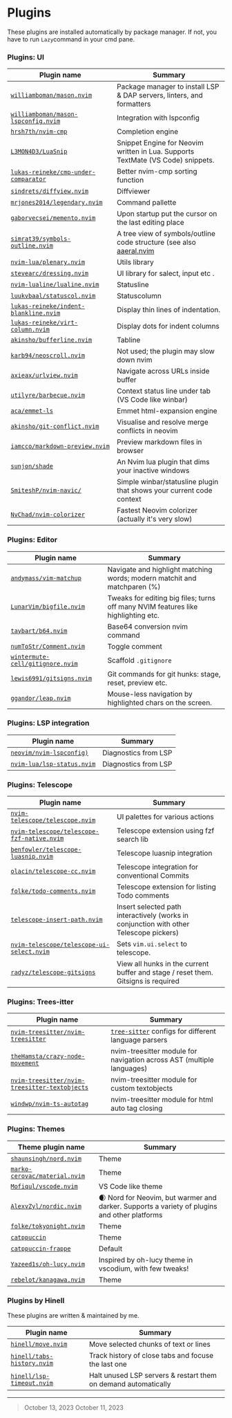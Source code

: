 # Plugins

These plugins are installed automatically by package manager. If not, you have
to run `Lazy`command in your cmd pane.

### Plugins: UI
|Plugin name|Summary|
|-|-|
| [`williamboman/mason.nvim`](https://github.com/williamboman/mason.nvim)                         | Package manager to install LSP & DAP servers, linters, and formatters           |
| [`williamboman/mason-lspconfig.nvim`](https://github.com/williamboman/mason-lspconfig.nvim)     | Integration with lspconfig                                                      |
| [`hrsh7th/nvim-cmp`](https://github.com/hrsh7th/nvim-cmp)                                       | Completion engine                                                               |
| [`L3MON4D3/LuaSnip`](https://github.com/L3MON4D3/LuaSnip)                                       | Snippet Engine for Neovim written in Lua. Supports TextMate (VS Code) snippets. |
| [`lukas-reineke/cmp-under-comparator`](https://github.com/lukas-reineke/cmp-under-comparator)   | Better nvim-cmp sorting function                                                |
| [`sindrets/diffview.nvim`](https://github.com/sindrets/diffview.nvim)                           | Diffviewer                                                                      |
| [`mrjones2014/legendary.nvim`](https://github.com/mrjones2014/legendary.nvim)                   | Command pallette                                                                |
| [`gaborvecsei/memento.nvim`](https://github.com/gaborvecsei/memento.nvim)                       | Upon startup put the cursor on the last editing place                           |
| [`simrat39/symbols-outline.nvim`](https://github.com/simrat39/symbols-outline.nvim)             | A tree view of symbols/outline code structure (see also [aaeral.nvim]           |
| [`nvim-lua/plenary.nvim`](https://github.com/nvim-lua/plenary.nvim)                             | Utils library                                                                   |
| [`stevearc/dressing.nvim`](https://github.com/stevearc/dressing.nvim)                           | UI library for salect, input etc .                                              |
| [`nvim-lualine/lualine.nvim`](https://github.com/nvim-lualine/lualine.nvim)                     | Statusline                                                                      |
| [`luukvbaal/statuscol.nvim`](https://github.com/luukvbaal/statuscol.nvim)                       | Statuscolumn                                                                    |
| [`lukas-reineke/indent-blankline.nvim`](https://github.com/lukas-reineke/indent-blankline.nvim) | Display thin lines of indentation.                                              |
| [`lukas-reineke/virt-column.nvim`](https://github.com/lukas-reineke/virt-column.nvim)           | Display dots for indent columns                                                 |
| [`akinsho/bufferline.nvim`](https://github.com/akinsho/bufferline.nvim)                         | Tabline                                                                         |
| [`karb94/neoscroll.nvim`](https://github.com/karb94/neoscroll.nvim)                             | Not used; the plugin may slow down nvim                                         |
| [`axieax/urlview.nvim`](https://github.com/axieax/urlview.nvim)                                 | Navigate across URLs inside buffer                                              |
| [`utilyre/barbecue.nvim`](https://github.com/utilyre/barbecue.nvim)                             | Context status line under tab (VS Code like winbar)                             |
| [`aca/emmet-ls`](https://github.com/aca/emmet-ls)                                               | Emmet html-expansion engine                                                     |
| [`akinsho/git-conflict.nvim`](https://github.com/akinsho/git-conflict.nvim)                     | Visualise and resolve merge conflicts in neovim                                 |
| [`iamcco/markdown-preview.nvim`](https://github.com/iamcco/markdown-preview.nvim)               | Preview markdown files in browser                                               |
| [`sunjon/shade`](https://github.com/sunjon/shade.nvim)                                          | An Nvim lua plugin that dims your inactive windows                              |
| [`SmiteshP/nvim-navic/`](https://github.com/SmiteshP/nvim-navic/)                               | Simple winbar/statusline plugin that shows your current code context            |
| [`NvChad/nvim-colorizer`](https://github.com/NvChad/nvim-colorizer.lua)                         | Fastest Neovim colorizer (actually it's very slow)                              |

[aaeral.nvim]: https://github.com/stevearc/aerial.nvim

### Plugins: Editor
|Plugin name|Summary|
|-|-|
| [`andymass/vim-matchup`](https://github.com/andymass/vim-matchup)                     | Navigate and highlight matching words; modern matchit and matchparen (%)          |
| [`LunarVim/bigfile.nvim`](https://github.com/LunarVim/bigfile.nvim)                   | Tweaks for editing big files; turns off many NVIM features like highlighting etc. |
| [`taybart/b64.nvim`](https://github.com/taybart/b64.nvim)                             | Base64 conversion nvim command                                                    |
| [`numToStr/Comment.nvim`](https://github.com/numToStr/Comment.nvim)                   | Toggle comment                                                                    |
| [`wintermute-cell/gitignore.nvim`](https://github.com/wintermute-cell/gitignore.nvim) | Scaffold `.gitignore`                                                             |
| [`lewis6991/gitsigns.nvim`](https://github.com/lewis6991/gitsigns.nvim)               | Git commands for git hunks: stage, reset, preview etc.                            |
| [`ggandor/leap.nvim`](https://github.com/ggandor/leap.nvim)                           | Mouse-less navigation by highlighted chars on the screen.                         |

### Plugins: LSP integration
|Plugin name|Summary|
|-|-|
| [`neovim/nvim-lspconfig)`](https://github.com/neovim/nvim-lspconfig)                                      | Diagnostics from LSP                                                                                           |
| [`nvim-lua/lsp-status.nvim`](https://github.com/nvim-lua/lsp-status.nvim)                                 | Diagnostics from LSP                                                                                           |

### Plugins: Telescope
|Plugin name|Summary|
|-|-|
| [`nvim-telescope/telescope.nvim`](https://github.com/nvim-telescope/telescope.nvim)                       | UI palettes for various actions                                                                                |
| [`nvim-telescope/telescope-fzf-native.nvim`](https://github.com/nvim-telescope/telescope-fzf-native.nvim) | Telescope extension using fzf search lib                                                                       |
| [`benfowler/telescope-luasnip.nvim`](https://github.com/benfowler/telescope-luasnip.nvim)                 | Telescope luasnip integration                                                                                  |
| [`olacin/telescope-cc.nvim`](https://github.com/olacin/telescope-cc.nvim)                                 | Telescope integration for conventional Commits                                                                 |
| [`folke/todo-comments.nvim`](https://github.com/folke/todo-comments.nvim)                                 | Telescope extension for listing Todo comments                                                                  |
| [`telescope-insert-path.nvim`](https://github.com/kiyoon/telescope-insert-path.nvim)                      | Insert selected path interactively (works in conjunction with other Telescope pickers)                         |
| [`nvim-telescope/telescope-ui-select.nvim`](https://github.com/nvim-telescope/telescope-ui-select.nvim) | Sets `vim.ui.select` to telescope. |
| [`radyz/telescope-gitsigns`](https://github.com/radyz/telescope-gitsigns) | View all hunks in the current buffer and stage / reset them. Gitsigns is required |

[Telescope]: https://github.com/nvim-telescope/telescope.nvim

### Plugins: Trees-itter
|Plugin name|Summary|
|-|-|
| [`nvim-treesitter/nvim-treesitter`](https://github.com/nvim-treesitter/nvim-treesitter) | [`tree-sitter`](https://github.com/tree-sitter/tree-sitter) configs for different language parsers |
| [`theHamsta/crazy-node-movement`](https://github.com/theHamsta/crazy-node-movement) | nvim-treesitter module for navigation across AST (multiple languages) |
| [`nvim-treesitter/nvim-treesitter-textobjects`](https://github.com/nvim-treesitter/nvim-treesitter-textobjects) | nvim-treesitter module for custom textobjects |
| [`windwp/nvim-ts-autotag`](https://github.com/windwp/nvim-ts-autotag) | nvim-treesitter module for html auto tag closing |


### Plugins: Themes
|Theme plugin name|Summary|
|-|-|
| [`shaunsingh/nord.nvim`](https://github.com/shaunsingh/nord.nvim)               | Theme   |
| [`marko-cerovac/material.nvim`](https://github.com/marko-cerovac/material.nvim) | Theme   |
| [`Mofiqul/vscode.nvim`](https://github.com/Mofiqul/vscode.nvim)                 | VS Code like theme |
| [`AlexvZyl/nordic.nvim`](https://github.com/AlexvZyl/nordic.nvim)               | 🌒 Nord for Neovim, but warmer and darker. Supports a variety of plugins and other platforms |
| [`folke/tokyonight.nvim`](https://github.com/folke/tokyonight.nvim)             | Theme   |
| [`catppuccin`](https://github.com/catppuccin/nvim)                              | Theme   |
| [`catppuccin-frappe`](https://github.com/catppuccin/nvim)                       | Default |
| [`Yazeed1s/oh-lucy.nvim`](https://github.com/Yazeed1s/oh-lucy.nvim)             | Inspired by oh-lucy theme in vscodium, with few tweaks! |
| [`rebelot/kanagawa.nvim`](https://github.com/rebelot/kanagawa.nvim)             | Theme   |

### Plugins by Hinell
These plugins are written & maintained by me.

|Plugin name|Summary|
|-|-|
| [`hinell/move.nvim`](https://github.com/hinell/move.nvim)                | Move selected chunks of text or lines                          |
| [`hinell/tabs-history.nvim`](https://github.com/hinell/tabs-history.nvim)| Track history of close tabs and focuse the last one            |
| [`hinell/lsp-timeout.nvim`](https://github.com/hinell/lsp-timeout.nvim)  | Halt unused LSP servers & restart them on demand automatically |


------
> October 13, 2023
> October 11, 2023
